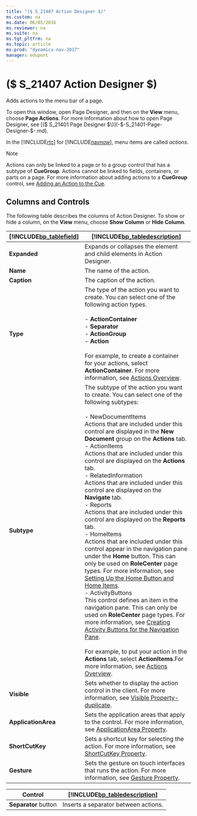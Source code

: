 ```yaml
---
title: "($ S_21407 Action Designer $)"
ms.custom: na
ms.date: 06/05/2016
ms.reviewer: na
ms.suite: na
ms.tgt_pltfrm: na
ms.topic: article
ms-prod: "dynamics-nav-2017"
manager: edupont
---
```

# ($ S_21407 Action Designer $)
Adds actions to the menu bar of a page.  

 To open this window, open Page Designer, and then on the **View** menu, choose **Page Actions**. For more information about how to open Page Designer, see [\($ S\_21401 Page Designer $\)](-$-S_21401-Page-Designer-$-.md).  

 In the [!INCLUDE[rtc](../includes/rtc_md.md)] for [!INCLUDE[navnow](../includes/navnow_md.md)], menu items are called *actions*.  

> [!NOTE]  
>  Actions can only be linked to a page or to a group control that has a subtype of **CueGroup**. Actions cannot be linked to fields, containers, or parts on a page. For more information about adding actions to a **CueGroup** control, see [Adding an Action to the Cue](../Walkthrough--Creating-a-Cue-Based-on-a-FlowField.md#AddingActionToCue).  

## Columns and Controls  
The following table describes the columns of Action Designer. To show or hide a column, on the **View** menu, choose **Show Column** or **Hide Column**.

|[!INCLUDE[bp_tablefield](../includes/bp_tablefield_md.md)]|[!INCLUDE[bp_tabledescription](../includes/bp_tabledescription_md.md)]|  
|---------------------------------|---------------------------------------|  
|**Expanded**|Expands or collapses the element and child elements in Action Designer.|
|**Name**|The name of the action.|  
|**Caption**|The caption of the action.|  
|**Type**|The type of the action you want to create. You can select one of the following action types.<br /><br /> -   **ActionContainer**<br />-   **Separator**<br />-   **ActionGroup**<br />-   **Action**<br /><br /> For example, to create a container for your actions, select **ActionContainer**. For more information, see [Actions Overview](../Actions-Overview.md).|  
|**Subtype**|The subtype of the action you want to create. You can select one of the following subtypes:<br /><br /> -   NewDocumentItems<br />     Actions that are included under this control are displayed in the **New Document** group on the **Actions** tab.<br />-   ActionItems<br />     Actions that are included under this control are displayed on the **Actions** tab.<br />-   RelatedInformation<br />     Actions that are included under this control are displayed on the **Navigate** tab.<br />-   Reports<br />     Actions that are included under this control are displayed on the **Reports** tab.<br />-   HomeItems<br />     Actions that are included under this control appear in the navigation pane under the **Home** button. This can only be used on **RoleCenter** page types. For more information, see [Setting Up the Home Button and Home Items](../Setting-Up-the-Home-Button-and-Home-Items.md).<br />-   ActivityButtons<br />     This control defines an item in the navigation pane. This can only be used on **RoleCenter** page types. For more information, see [Creating Activity Buttons for the Navigation Pane](../Creating-Activity-Buttons-for-the-Navigation-Pane.md).<br /><br /> For example, to put your action in the **Actions** tab, select **ActionItems**.For more information, see [Actions Overview](../Actions-Overview.md).|
|**Visible**|Sets whether to display the action control in the client. For more information, see  [Visible Property-duplicate](../Visible-Property-duplicate.md).|  
|**ApplicationArea**|Sets the application areas that apply to the control. For more information, see [ApplicationArea Property](../ApplicationArea-Property.md).|
|**ShortCutKey**|Sets a shortcut key for selecting the action. For more information, see [ShortCutKey Property](../ShortCutKey-Property.md).|
|**Gesture**|Sets the gesture on touch interfaces that runs the action. For more information, see [Gesture Property](../Property-Gesture.md).|

|Control|[!INCLUDE[bp_tabledescription](../includes/bp_tabledescription_md.md)]|  
|-------------|---------------------------------------|  
|**Separator** button|Inserts a separator between actions.|
